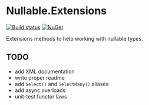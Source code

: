 # Nullable.Extensions

[![Build status](https://ci.appveyor.com/api/projects/status/4crxb1fq4hju2bne?svg=true)](https://ci.appveyor.com/project/bert2/nullable-extensions) [![NuGet](https://img.shields.io/nuget/v/Nullable.Extensions.svg)](https://www.nuget.org/packages/Nullable.Extensions)

Extensions methods to help working with nullable types.

## TODO

- add XML documentation
- write proper readme
- add `Select()` and `SelectMany()` aliases
- add async overloads
- unit-test functor laws
